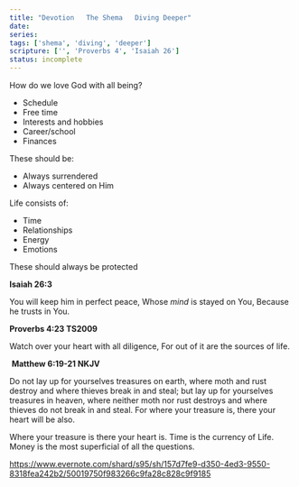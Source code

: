```yaml
---
title: "Devotion   The Shema   Diving Deeper"
date: 
series: 
tags: ['shema', 'diving', 'deeper']
scripture: ['', 'Proverbs 4', 'Isaiah 26']
status: incomplete
---
```


How do we love God with all being?

- Schedule
- Free time
- Interests and hobbies
- Career/school
- Finances

These should be:

- Always surrendered
- Always centered on Him

Life consists of:

- Time
- Relationships
- Energy
- Emotions

These should always be protected

**Isaiah 26:3**

You will keep him in perfect peace, Whose *mind* is stayed on You, Because he trusts in You.

**Proverbs 4:23‬ ‭TS2009‬‬**

Watch over your heart with all diligence, For out of it are the sources of life.

‭‭
**Matthew‬ ‭6:19-21‬ ‭NKJV‬‬**

Do not lay up for yourselves treasures on earth, where moth and rust destroy and where thieves break in and steal; but lay up for yourselves treasures in heaven, where neither moth nor rust destroys and where thieves do not break in and steal. For where your treasure is, there your heart will be also.

Where your treasure is there your heart is. Time is the currency of Life. Money is the most superficial of all the questions.

https://www.evernote.com/shard/s95/sh/157d7fe9-d350-4ed3-9550-8318fea242b2/50019750f983266c9fa28c828c9f9185
